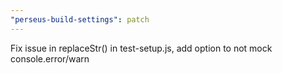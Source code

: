 ```yaml
---
"perseus-build-settings": patch
---
```


Fix issue in replaceStr() in test-setup.js, add option to not mock console.error/warn

